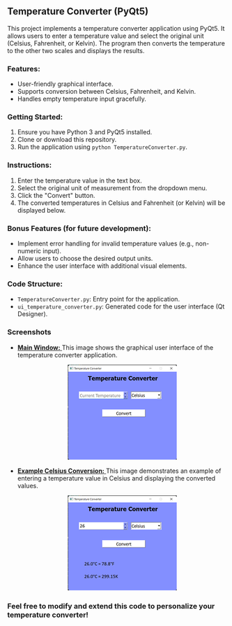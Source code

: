 ## Temperature Converter (PyQt5)

This project implements a temperature converter application using PyQt5. It allows users to enter a temperature value and select the original unit (Celsius, Fahrenheit, or Kelvin). The program then converts the temperature to the other two scales and displays the results.

### **Features:**

* User-friendly graphical interface.
* Supports conversion between Celsius, Fahrenheit, and Kelvin.
* Handles empty temperature input gracefully.

### **Getting Started:**

1. Ensure you have Python 3 and PyQt5 installed.
2. Clone or download this repository.
3. Run the application using `python TemperatureConverter.py`.

### **Instructions:**

1. Enter the temperature value in the text box.
2. Select the original unit of measurement from the dropdown menu.
3. Click the "Convert" button.
4. The converted temperatures in Celsius and Fahrenheit (or Kelvin) will be displayed below.

### **Bonus Features (for future development):**

* Implement error handling for invalid temperature values (e.g., non-numeric input).
* Allow users to choose the desired output units.
* Enhance the user interface with additional visual elements.

### **Code Structure:**

* `TemperatureConverter.py`: Entry point for the application. 
* `ui_temperature_converter.py`: Generated code for the user interface (Qt Designer).

### **Screenshots**

* <u> **Main Window:** </u> This image shows the graphical user interface of the temperature converter application.
    <p align="center"><img src="./Output/Main_window.png" alt="Main Window" /></p>
* <u> **Example Celsius Conversion:** </u>  This image demonstrates an example of entering a temperature value in Celsius and displaying the converted values.
    <p align="center"><img src="./Output/Example_Celsius.png" alt="Example" /></p>

### **Feel free to modify and extend this code to personalize your temperature converter!**